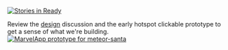 [![Stories in Ready](https://badge.waffle.io/pcuci/meteor-santa.png?label=ready&title=Ready)](https://waffle.io/pcuci/meteor-santa)

Review the [design](design.md) discussion and the early hotspot clickable prototype to get a sense of what we're building.
[![MarvelApp prototype for meteor-santa](https://i.imgur.com/08Uf3nD.png)](https://marvelapp.com/explore/598647/meteor-santa)
